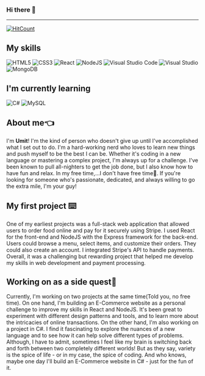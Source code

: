 ### Hi there 👋
-------------------------------------------------------------------------------------------------------------------------------------------------------------------------
  [![HitCount](https://hits.dwyl.com/isbirumit/isbirumit.svg?style=flat-square)](http://hits.dwyl.com/isbirumit/isbirumit)

<!--
**isbirumit/isbirumit** is a ✨ _special_ ✨ repository because its `README.md` (this file) appears on your GitHub profile.
-->
My skills
-----------------------------------------------------------------------------------------------------------------------------------------------------------------------
![HTML5](https://img.shields.io/badge/html5-%23E34F26.svg?style=for-the-badge&logo=html5&logoColor=white)
![CSS3](https://img.shields.io/badge/css3-%231572B6.svg?style=for-the-badge&logo=css3&logoColor=white)
![React](https://img.shields.io/badge/react-%2320232a.svg?style=for-the-badge&logo=react&logoColor=%2361DAFB)
![NodeJS](https://img.shields.io/badge/node.js-6DA55F?style=for-the-badge&logo=node.js&logoColor=white)
![Visual Studio Code](https://img.shields.io/badge/Visual%20Studio%20Code-0078d7.svg?style=for-the-badge&logo=visual-studio-code&logoColor=white)
![Visual Studio](https://img.shields.io/badge/Visual%20Studio-5C2D91.svg?style=for-the-badge&logo=visual-studio&logoColor=white)
![MongoDB](https://img.shields.io/badge/MongoDB-%234ea94b.svg?style=for-the-badge&logo=mongodb&logoColor=white)


 I'm currently learning
-----------------------------------------------------------------------------------------------------------------------------------------------------------------------
![C#](https://img.shields.io/badge/c%23-%23239120.svg?style=for-the-badge&logo=c-sharp&logoColor=white)
![MySQL](https://img.shields.io/badge/mysql-%2300f.svg?style=for-the-badge&logo=mysql&logoColor=white)

About me👈
-------------------------------------------------------------------------------------------------------------------------------------------------------------------------
I'm **Umit**! I'm the kind of person who doesn't give up until I've accomplished what I set out to do. I'm a hard-working nerd who loves to learn new things and push myself to be the best I can be. Whether it's coding in a new language or mastering a complex project, I'm always up for a challenge. I've been known to pull all-nighters to get the job done, but I also know how to have fun and relax. In my free time,...I don't have free time🤔. If you're looking for someone who's passionate, dedicated, and always willing to go the extra mile, I'm your guy!


My first project :keyboard:
-------------------------------------------------------------------------------------------------------------------------------------------------------------------------
One of my earliest projects was a full-stack web application that allowed users to order food online and pay for it securely using Stripe. I used React for the front-end and NodeJS with the Express framework for the back-end. Users could browse a menu, select items, and customize their orders. They could also create an account. I integrated Stripe's API to handle payments. Overall, it was a challenging but rewarding project that helped me develop my skills in web development and payment processing.

Working on as a side quest🔭
-------------------------------------------------------------------------------------------------------------------------------------------------------------------------
Currently, I'm working on two projects at the same time(Told you, no free time). On one hand, I'm building an E-Commerce website as a personal challenge to improve my skills in React and NodeJS. It's been great to experiment with different design patterns and tools, and to learn more about the intricacies of online transactions. On the other hand, I'm also working on a project in C#. I find it fascinating to explore the nuances of a new language and to see how it can help solve different types of problems. Although, I have to admit, sometimes I feel like my brain is switching back and forth between two completely different worlds! But as they say, variety is the spice of life - or in my case, the spice of coding. And who knows, maybe one day I'll build an E-Commerce website in C# - just for the fun of it.






